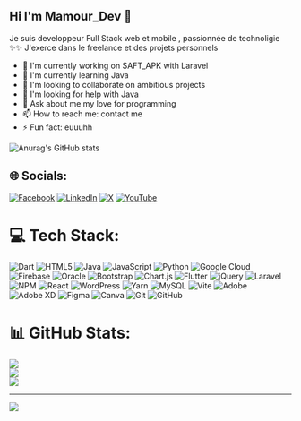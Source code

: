 ## Hi I'm Mamour_Dev  👋


Je suis developpeur Full Stack web et mobile , passionnée de technoligie ✨✨ 
J'exerce dans le freelance et des projets personnels 


- 🔭 I'm currently working on SAFT_APK with Laravel
- 🌱 I'm currently learning Java
- 👯 I'm looking to collaborate on ambitious projects 
- 🤔 I'm looking for help with Java 
- 💬 Ask about me my love for programming 
- 📫 How to reach me: contact me 
- ⚡ Fun fact: euuuhh


![Anurag's GitHub stats](https://github-readme-stats.vercel.app/api?username=mamour-byte&hide=contribs,prs)


## 🌐 Socials:
[![Facebook](https://img.shields.io/badge/Facebook-%231877F2.svg?logo=Facebook&logoColor=white)](https://facebook.com/mamourfall) [![LinkedIn](https://img.shields.io/badge/LinkedIn-%230077B5.svg?logo=linkedin&logoColor=white)](https://linkedin.com/in/mamourfall) [![X](https://img.shields.io/badge/X-black.svg?logo=X&logoColor=white)](https://x.com/mamourfall) [![YouTube](https://img.shields.io/badge/YouTube-%23FF0000.svg?logo=YouTube&logoColor=white)](https://youtube.com/@mamourfall) 

# 💻 Tech Stack:
![Dart](https://img.shields.io/badge/dart-%230175C2.svg?style=for-the-badge&logo=dart&logoColor=white) ![HTML5](https://img.shields.io/badge/html5-%23E34F26.svg?style=for-the-badge&logo=html5&logoColor=white) ![Java](https://img.shields.io/badge/java-%23ED8B00.svg?style=for-the-badge&logo=openjdk&logoColor=white) ![JavaScript](https://img.shields.io/badge/javascript-%23323330.svg?style=for-the-badge&logo=javascript&logoColor=%23F7DF1E) ![Python](https://img.shields.io/badge/python-3670A0?style=for-the-badge&logo=python&logoColor=ffdd54) ![Google Cloud](https://img.shields.io/badge/GoogleCloud-%234285F4.svg?style=for-the-badge&logo=google-cloud&logoColor=white) ![Firebase](https://img.shields.io/badge/firebase-%23039BE5.svg?style=for-the-badge&logo=firebase) ![Oracle](https://img.shields.io/badge/Oracle-F80000?style=for-the-badge&logo=oracle&logoColor=white) ![Bootstrap](https://img.shields.io/badge/bootstrap-%238511FA.svg?style=for-the-badge&logo=bootstrap&logoColor=white) ![Chart.js](https://img.shields.io/badge/chart.js-F5788D.svg?style=for-the-badge&logo=chart.js&logoColor=white) ![Flutter](https://img.shields.io/badge/Flutter-%2302569B.svg?style=for-the-badge&logo=Flutter&logoColor=white) ![jQuery](https://img.shields.io/badge/jquery-%230769AD.svg?style=for-the-badge&logo=jquery&logoColor=white) ![Laravel](https://img.shields.io/badge/laravel-%23FF2D20.svg?style=for-the-badge&logo=laravel&logoColor=white) ![NPM](https://img.shields.io/badge/NPM-%23CB3837.svg?style=for-the-badge&logo=npm&logoColor=white) ![React](https://img.shields.io/badge/react-%2320232a.svg?style=for-the-badge&logo=react&logoColor=%2361DAFB) ![WordPress](https://img.shields.io/badge/WordPress-%23117AC9.svg?style=for-the-badge&logo=WordPress&logoColor=white) ![Yarn](https://img.shields.io/badge/yarn-%232C8EBB.svg?style=for-the-badge&logo=yarn&logoColor=white) ![MySQL](https://img.shields.io/badge/mysql-4479A1.svg?style=for-the-badge&logo=mysql&logoColor=white) ![Vite](https://img.shields.io/badge/vite-%23646CFF.svg?style=for-the-badge&logo=vite&logoColor=white) ![Adobe](https://img.shields.io/badge/adobe-%23FF0000.svg?style=for-the-badge&logo=adobe&logoColor=white) ![Adobe XD](https://img.shields.io/badge/Adobe%20XD-470137?style=for-the-badge&logo=Adobe%20XD&logoColor=#FF61F6) ![Figma](https://img.shields.io/badge/figma-%23F24E1E.svg?style=for-the-badge&logo=figma&logoColor=white) ![Canva](https://img.shields.io/badge/Canva-%2300C4CC.svg?style=for-the-badge&logo=Canva&logoColor=white) ![Git](https://img.shields.io/badge/git-%23F05033.svg?style=for-the-badge&logo=git&logoColor=white) ![GitHub](https://img.shields.io/badge/github-%23121011.svg?style=for-the-badge&logo=github&logoColor=white)
# 📊 GitHub Stats:
![](https://github-readme-stats.vercel.app/api?username=mamour-byte&theme=dark&hide_border=false&include_all_commits=false&count_private=false)<br/>
![](https://nirzak-streak-stats.vercel.app/?user=mamour-byte&theme=dark&hide_border=false)<br/>
![](https://github-readme-stats.vercel.app/api/top-langs/?username=mamour-byte&theme=dark&hide_border=false&include_all_commits=false&count_private=false&layout=compact)

---
[![](https://visitcount.itsvg.in/api?id=mamour-byte&icon=0&color=0)](https://visitcount.itsvg.in)

<!-- Proudly created with GPRM ( https://gprm.itsvg.in ) -->
